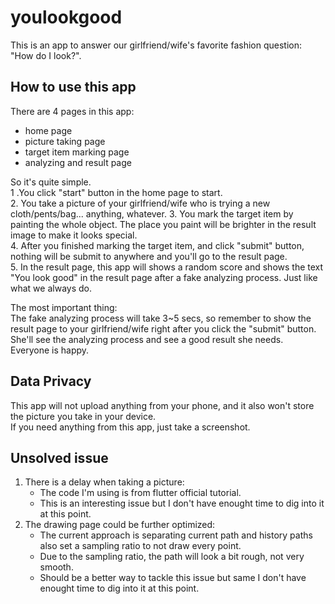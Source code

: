 # youlookgood
This is an app to answer our girlfriend/wife's favorite fashion question: "How do I look?".

## How to use this app
There are 4 pages in this app:  
 - home page
 - picture taking page
 - target item marking page
 - analyzing and result page

So it's quite simple.  
 1 .You click "start" button in the home page to start.  
 2. You take a picture of your girlfriend/wife who is trying a new cloth/pents/bag... anything, whatever.
 3. You mark the target item by painting the whole object. The place you paint will be brighter in the result image to make it looks special.  
 4. After you finished marking the target item, and click "submit" button, nothing will be submit to anywhere and you'll go to the result page.  
 5. In the result page, this app will shows a random score and shows the text "You look good" in the result page after a fake analyzing process. Just like what we always do.  

The most important thing:  
The fake analyzing process will take 3~5 secs, so remember to show the result page to your girlfriend/wife right after you click the "submit" button.  
She'll see the analyzing process and see a good result she needs.  
Everyone is happy.  


## Data Privacy
This app will not upload anything from your phone, and it also won't store the picture you take in your device.  
If you need anything from this app, just take a screenshot.  

## Unsolved issue
1. There is a delay when taking a picture:
    - The code I'm using is from flutter official tutorial.
    - This is an interesting issue but I don't have enought time to dig into it at this point.
2. The drawing page could be further optimized:
    - The current approach is separating current path and history paths also set a sampling ratio to not draw every point.
    - Due to the sampling ratio, the path will look a bit rough, not very smooth.
    - Should be a better way to tackle this issue but same I don't have enought time to dig into it at this point. 